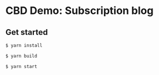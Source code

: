 # CBD Demo: Subscription blog

## Get started

```bash
$ yarn install

$ yarn build

$ yarn start
```
